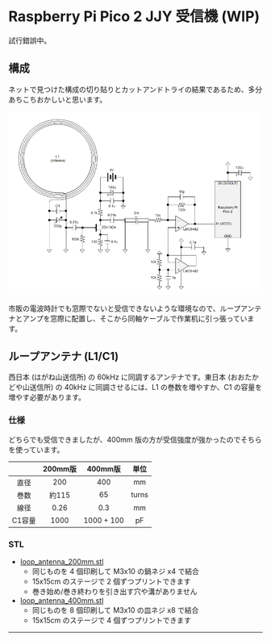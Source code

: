 # Raspberry Pi Pico 2 JJY 受信機 (WIP)

試行錯誤中。

## 構成

ネットで見つけた構成の切り貼りとカットアンドトライの結果であるため、多分あちこちおかしいと思います。

![回路図](images/circuit_diagram.png)

市販の電波時計でも窓際でないと受信できないような環境なので、ループアンテナとアンプを窓際に配置し、そこから同軸ケーブルで作業机に引っ張っています。

## ループアンテナ (L1/C1)

西日本 (はがね山送信所) の 60kHz に同調するアンテナです。東日本 (おおたかどや山送信所) の 40kHz に同調させるには、L1 の巻数を増やすか、C1 の容量を増やす必要があります。

### 仕様

どちらでも受信できましたが、400mm 版の方が受信強度が強かったのでそちらを使っています。

||200mm版|400mm版|単位|
|:--:|:--:|:--:|:--:|
|直径|200|400|mm|
|巻数|約115|65|turns|
|線径|0.26|0.3|mm|
|C1容量|1000|1000 + 100|pF|

### STL

- [loop_antenna_200mm.stl](3dmodel/loop_antenna_200mm.stl)
    - 同じものを 4 個印刷して M3x10 の鍋ネジ x4 で結合
    - 15x15cm のステージで 2 個ずつプリントできます
    - 巻き始め/巻き終わりを引き出す穴や溝がありません
- [loop_antenna_400mm.stl](3dmodel/loop_antenna_400mm.stl)
    - 同じものを 8 個印刷して M3x10 の皿ネジ x8 で結合
    - 15x15cm のステージで 4 個ずつプリントできます

----
